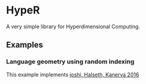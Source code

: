 # HypeR

A very simple library for Hyperdimensional Computing.

## Examples

### Language geometry using random indexing

This example implements [joshi, Halseth, Kanerva 2016](https://redwood.berkeley.edu/wp-content/uploads/2020/08/JoshiEtAl-QI2016-language-geometry-copy.pdf)
